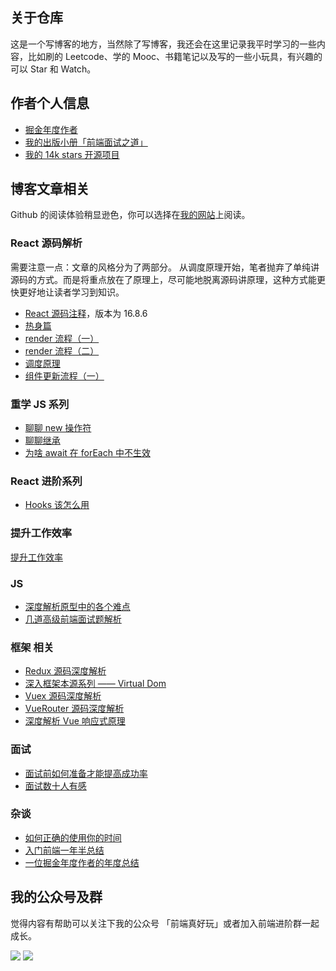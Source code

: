 ## 关于仓库

这是一个写博客的地方，当然除了写博客，我还会在这里记录我平时学习的一些内容，比如刷的 Leetcode、学的 Mooc、书籍笔记以及写的一些小玩具，有兴趣的可以 Star 和 Watch。

## 作者个人信息

- [掘金年度作者](https://juejin.im/user/574f8d8d2e958a005fd4edac/activities)
- [我的出版小册「前端面试之道」](https://juejin.im/book/5bdc715fe51d454e755f75ef?referrer=574f8d8d2e958a005fd4edac)
- [我的 14k stars 开源项目](https://github.com/InterviewMap/CS-Interview-Knowledge-Map)

## 博客文章相关

Github 的阅读体验稍显逊色，你可以选择在[我的网站](https://yuchengkai.cn/home/)上阅读。

### React 源码解析

需要注意一点：文章的风格分为了两部分。 从调度原理开始，笔者抛弃了单纯讲源码的方式。而是将重点放在了原理上，尽可能地脱离源码讲原理，这种方式能更快更好地让读者学习到知识。

- [React 源码注释](https://github.com/KieSun/react-interpretation)，版本为 16.8.6
- [热身篇](https://github.com/KieSun/learn-react-essence/blob/master/%E7%83%AD%E8%BA%AB%E7%AF%87.md)
- [render 流程（一）](https://github.com/KieSun/learn-react-essence/blob/master/render%20%E6%B5%81%E7%A8%8B%EF%BC%88%E4%B8%80%EF%BC%89)
- [render 流程（二）](https://github.com/KieSun/learn-react-essence/blob/master/render%20%E6%B5%81%E7%A8%8B%EF%BC%88%E4%BA%8C%EF%BC%89)
- [调度原理](https://github.com/KieSun/learn-react-essence/blob/master/%E8%B0%83%E5%BA%A6%E5%8E%9F%E7%90%86.md)
- [组件更新流程（一）](https://github.com/KieSun/learn-react-essence/blob/master/%E7%BB%84%E4%BB%B6%E6%9B%B4%E6%96%B0%E6%B5%81%E7%A8%8B%EF%BC%88%E4%B8%80%EF%BC%89.md)

### 重学 JS 系列

- [聊聊 new 操作符](https://github.com/KieSun/Blog/issues/14)
- [聊聊继承](https://github.com/KieSun/Dream/issues/16)
- [为啥 await 在 forEach 中不生效](https://github.com/KieSun/Dream/issues/17)

### React 进阶系列

- [Hooks 该怎么用](https://github.com/KieSun/Blog/issues/15)

### 提升工作效率

[提升工作效率](https://github.com/KieSun/Dream/tree/master/content/efficient)

### JS

- [深度解析原型中的各个难点](https://github.com/KieSun/Blog/issues/2)
- [几道高级前端面试题解析](https://github.com/KieSun/Blog/issues/3)

### 框架 相关

- [Redux 源码深度解析](https://github.com/KieSun/Blog/issues/1)
- [深入框架本源系列 —— Virtual Dom](https://github.com/KieSun/Blog/issues/5)
- [Vuex 源码深度解析](https://github.com/KieSun/Blog/issues/9)
- [VueRouter 源码深度解析](https://github.com/KieSun/Blog/issues/8)
- [深度解析 Vue 响应式原理](https://github.com/KieSun/Blog/issues/7)

### 面试

- [面试前如何准备才能提高成功率](https://github.com/KieSun/Blog/issues/13)
- [面试数十人有感](https://github.com/KieSun/Blog/issues/10)

### 杂谈

- [如何正确的使用你的时间](https://github.com/KieSun/Blog/issues/4)
- [入门前端一年半总结](https://github.com/KieSun/Blog/issues/11)
- [一位掘金年度作者的年度总结](https://github.com/KieSun/Blog/issues/12)

## 我的公众号及群

觉得内容有帮助可以关注下我的公众号 「前端真好玩」或者加入前端进阶群一起成长。

![](https://yck-1254263422.cos.ap-shanghai.myqcloud.com/blog/2019-06-01-034138.jpg)
![](https://yck-1254263422.cos.ap-shanghai.myqcloud.com/blog/2019-06-01-034140.png)
